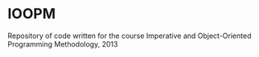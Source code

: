 # IOOPM

Repository of code written for the course Imperative and Object-Oriented Programming Methodology, 2013
